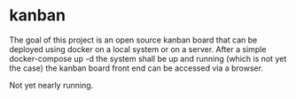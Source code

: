 # kanban
The goal of this project is an open source kanban board that can be deployed using docker on a local system or on a server.
After a simple docker-compose up -d the system shall be up and running (which is not yet the case) the kanban board front end can be accessed via a browser.

Not yet nearly running.

